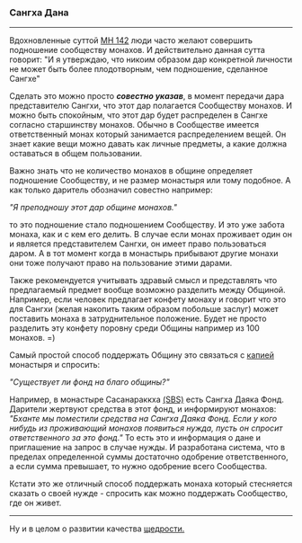 ### **Сангха Дана**

--------------

Вдохновленные суттой [МН 142](https://suttacentral.net/mn142/ru/sv?reference=none&highlight=false) люди часто желают совершить подношение сообществу монахов. И действительно данная сутта говорит: "И я утверждаю, что никоим образом дар конкретной личности не может быть более плодотворным, чем подношение, сделанное Сангхе"

Сделать это можно просто ***совестно указав***, в момент передачи дара представителю Сангхи, что этот дар полагается Сообществу монахов. И можно быть спокойным, что этот дар будет распределен в Сангхе согласно старшинству монахов. Обычно в Сообществе имеется ответственный монах который занимается распределением вещей. Он знает какие вещи можно давать как личные предметы, а какие должна оставаться в общем пользовании.

Важно знать что не количество монахов в общине определяет подношение Сообществу, и не размер монастыря или тому подобное. А как только даритель обозначил совестно например:

 *"Я преподношу этот дар общине монахов."* 
 
 то это подношение стало подношением Сообществу. И это уже забота монаха, как и с кем его делить. В случае если монах проживает один он и является представителем Сангхи, он имеет право пользоваться даром. А в тот момент когда в монастырь прибывают другие монахи они тоже получают право на пользование этими дарами.

Также рекомендуется учитывать здравый смысл и представлять что предлагаемый предмет вообще возможно разделить между Общиной. Например, если человек предлагает конфету монаху и говорит что это для Сангхи (желая накопить таким образом побольше заслуг) может поставить монаха в затруднительное положение. Будет не просто разделить эту конфету поровну среди Общины например из 100 монахов. =)

Самый простой способ поддержать Общину это связаться с [капией](https://devamitta.github.io/notes/kappiya.html) монастыря и спросить: 

*"Существует ли фонд на благо общины?"* 

Например, в монастыре Сасанараккха [(SBS)](https://sasanarakkha.org/) есть Сангха Даяка Фонд. Дарители жертвуют средства в этот фонд, и информируют монахов: *"Бханте мы поместили средства на Сангха Даяка Фонд. Если у кого нибудь из проживающий монахов появиться нужда, пусть он спросит ответственного за это фонд."*  То есть это и информация о дане и приглашение на запрос в случае нужды. И разработана система, что в пределах определенной суммы достаточно одобрение ответственного, а если сумма превышает, то нужно одобрение всего Сообщества.

Кстати это же отличный способ поддержать монаха который стесняется сказать о своей нужде - спросить как можно поддержать Сообщество, где он живет.

--------------

Ну и в целом о развитии качества [щедрости.](https://devamitta.github.io/notes/caga.html)
